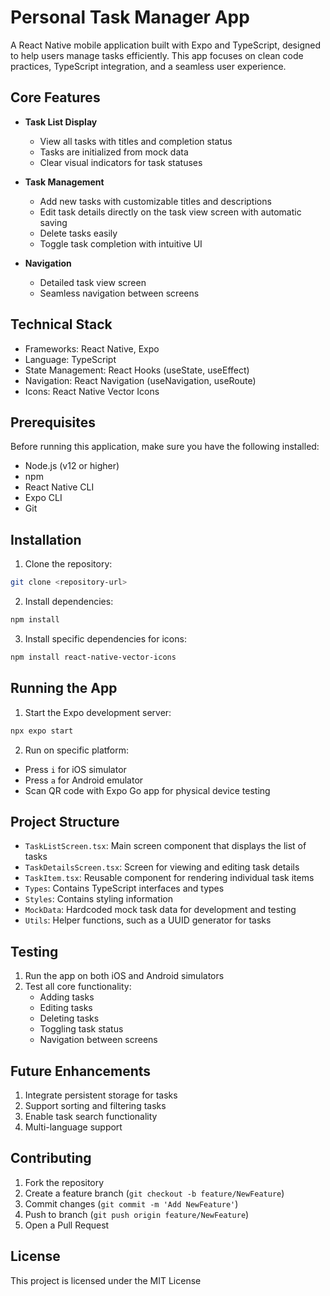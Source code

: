 # Personal Task Manager App

A React Native mobile application built with Expo and TypeScript, designed to help users manage tasks efficiently. This app focuses on clean code practices, TypeScript integration, and a seamless user experience.

## Core Features

- **Task List Display**
  - View all tasks with titles and completion status
  - Tasks are initialized from mock data
  - Clear visual indicators for task statuses

- **Task Management**
  - Add new tasks with customizable titles and descriptions
  - Edit task details directly on the task view screen with automatic saving
  - Delete tasks easily
  - Toggle task completion with intuitive UI

- **Navigation**
  - Detailed task view screen
  - Seamless navigation between screens

## Technical Stack

- Frameworks: React Native, Expo
- Language: TypeScript
- State Management: React Hooks (useState, useEffect)
- Navigation: React Navigation (useNavigation, useRoute) 
- Icons: React Native Vector Icons

## Prerequisites

Before running this application, make sure you have the following installed:

- Node.js (v12 or higher)
- npm
- React Native CLI
- Expo CLI
- Git

## Installation

1. Clone the repository:
```bash
git clone <repository-url>
```

2. Install dependencies:
```bash
npm install
```

3. Install specific dependencies for icons:
```bash
npm install react-native-vector-icons
```

## Running the App

1. Start the Expo development server:
```bash
npx expo start
```

2. Run on specific platform:
- Press `i` for iOS simulator
- Press `a` for Android emulator
- Scan QR code with Expo Go app for physical device testing

## Project Structure

- `TaskListScreen.tsx`: Main screen component that displays the list of tasks
- `TaskDetailsScreen.tsx`: Screen for viewing and editing task details
- `TaskItem.tsx`: Reusable component for rendering individual task items
- `Types`: Contains TypeScript interfaces and types
- `Styles`: Contains styling information
- `MockData`: Hardcoded mock task data for development and testing
- `Utils`: Helper functions, such as a UUID generator for tasks

## Testing

1. Run the app on both iOS and Android simulators
2. Test all core functionality:
   - Adding tasks
   - Editing tasks
   - Deleting tasks
   - Toggling task status
   - Navigation between screens

## Future Enhancements

1. Integrate persistent storage for tasks
2. Support sorting and filtering tasks
3. Enable task search functionality
4. Multi-language support

## Contributing

1. Fork the repository
2. Create a feature branch (`git checkout -b feature/NewFeature`)
3. Commit changes (`git commit -m 'Add NewFeature'`)
4. Push to branch (`git push origin feature/NewFeature`)
5. Open a Pull Request

## License

This project is licensed under the MIT License
